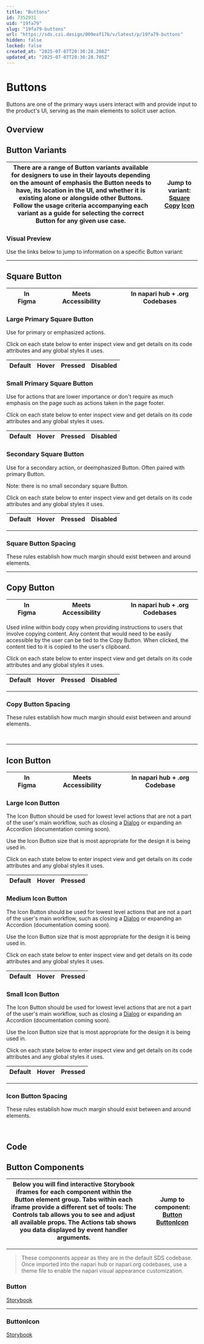 ```yaml
---
title: "Buttons"
id: 7352931
uid: "19fa79"
slug: "19fa79-buttons"
url: "https://sds.czi.design/009eaf17b/v/latest/p/19fa79-buttons"
hidden: false
locked: false
created_at: "2025-07-07T20:30:28.208Z"
updated_at: "2025-07-07T20:30:28.705Z"
---
```


# Buttons

Buttons are one of the primary ways users interact with and provide input to the product's UI, serving as the main elements to solicit user action.

## Overview

## Button Variants

| There are a range of Button variants available for designers to use in their layouts depending on the amount of emphasis the Button needs to have, its location in the UI, and whether it is existing alone or alongside other Buttons.  Follow the usage criteria accompanying each variant as a guide for selecting the correct Button for any given use case. |   | **Jump to variant:** [Square](https://sds.czi.design/009eaf17b/v/0/p/19fa79-buttons/t/893b1f) [Copy](https://sds.czi.design/009eaf17b/v/0/p/19fa79-buttons/t/616e70) [Icon](https://sds.czi.design/009eaf17b/v/0/p/19fa79-buttons/t/523de0) |
| --- | --- | --- |

### Visual Preview

Use the links below to jump to information on a specific Button variant:

---

## Square Button

|  | In Figma |   |  | Meets Accessibility |   |  |  In napari hub + .org Codebases |
| --- | --- | --- | --- | --- | --- | --- | --- |

### Large Primary Square Button

Use for primary or emphasized actions.

Click on each state below to enter inspect view and get details on its code attributes and any global styles it uses.

| **Default** | **Hover** | **Pressed** | **Disabled** |
| --- | --- | --- | --- |

### Small Primary Square Button

Use for actions that are lower importance or don't require as much emphasis on the page such as actions taken in the page footer.

Click on each state below to enter inspect view and get details on its code attributes and any global styles it uses.

| **Default** | **Hover** | **Pressed** | **Disabled** |
| --- | --- | --- | --- |

### Secondary Square Button

Use for a secondary action, or deemphasized Button. Often paired with primary Button.

Note: there is no small secondary square Button.

Click on each state below to enter inspect view and get details on its code attributes and any global styles it uses.

| **Default** | **Hover** | **Pressed** | **Disabled** |
| --- | --- | --- | --- |

---

### Square Button Spacing

These rules establish how much margin should exist between and around elements.

---

## Copy Button

|  | In Figma |   |  | Meets Accessibility |   |  |  In napari hub + .org Codebases |
| --- | --- | --- | --- | --- | --- | --- | --- |

Used inline within body copy when providing instructions to users that involve copying content. Any content that would need to be easily accessible by the user can be tied to the Copy Button. When clicked, the content tied to it is copied to the user's clipboard. 

Click on each state below to enter inspect view and get details on its code attributes and any global styles it uses.

| **Default** | **Hover** | **Pressed** | **Disabled** |
| --- | --- | --- | --- |

---

### Copy Button Spacing

These rules establish how much margin should exist between and around elements.

 

---

## Icon Button

|  | In Figma |   |  | Meets Accessibility |   |  |  In napari hub + .org Codebase |
| --- | --- | --- | --- | --- | --- | --- | --- |

### Large Icon Button

The Icon Button should be used for lowest level actions that are not a part of the user's main workflow, such as closing a [Dialog](https://sds.czi.design/009eaf17b/p/559d56) or expanding an Accordion (documentation coming soon).

Use the Icon Button size that is most appropriate for the design it is being used in.

Click on each state below to enter inspect view and get details on its code attributes and any global styles it uses.

| **Default** | **Hover** | **Pressed** |
| --- | --- | --- |

### Medium Icon Button

The Icon Button should be used for lowest level actions that are not a part of the user's main workflow, such as closing a [Dialog](https://sds.czi.design/009eaf17b/p/559d56) or expanding an Accordion (documentation coming soon).

Use the Icon Button size that is most appropriate for the design it is being used in.

Click on each state below to enter inspect view and get details on its code attributes and any global styles it uses.

| **Default** | **Hover** | **Pressed** |
| --- | --- | --- |

### Small Icon Button

The Icon Button should be used for lowest level actions that are not a part of the user's main workflow, such as closing a [Dialog](https://sds.czi.design/009eaf17b/p/559d56) or expanding an Accordion (documentation coming soon).

Use the Icon Button size that is most appropriate for the design it is being used in.

Click on each state below to enter inspect view and get details on its code attributes and any global styles it uses.

| **Default** | **Hover** | **Pressed** |
| --- | --- | --- |

---

### Icon Button Spacing

These rules establish how much margin should exist between and around elements.

 

## Code

## Button Components

| Below you will find interactive Storybook iframes for each component within the Button element group.  Tabs within each iframe provide a different set of tools: The Controls tab allows you to see and adjust all available props. The Actions tab shows you data displayed by event handler arguments. |   | **Jump to component:** [Button](https://sds.czi.design/009eaf17b/v/0/p/19fa79-buttons/t/52bc51) [ButtonIcon](https://sds.czi.design/009eaf17b/v/0/p/19fa79-buttons/t/31dbd5) |
| --- | --- | --- |

---

>These components appear as they are in the default SDS codebase. Once imported into the napari hub or napari.org codebases, use a theme file to enable the napari visual appearance customization.

### Button

[Storybook](https://chanzuckerberg.github.io/sci-components/?path=/story/button--default)

---

### ButtonIcon 

[Storybook](https://chanzuckerberg.github.io/sci-components/?path=/story/buttonicon--default)

